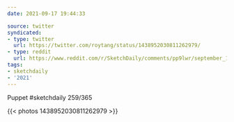 ```yaml
---
date: 2021-09-17 19:44:33

source: twitter
syndicated:
- type: twitter
  url: https://twitter.com/roytang/status/1438952030811262979/
- type: reddit
  url: https://www.reddit.com/r/SketchDaily/comments/pp9lwr/september_16th_puppet/hd8xp34/
tags:
- sketchdaily
- '2021'
---
```


Puppet #sketchdaily 259/365 

{{< photos 1438952030811262979 >}}